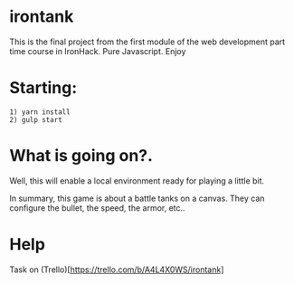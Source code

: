 # irontank
This is the final project from the first module of the web development part time course in IronHack. Pure Javascript. Enjoy

# Starting: 
    1) yarn install 
    2) gulp start

# What is going on?. 
Well, this will enable a local environment ready for playing a little bit. 

In summary, this game is about a battle tanks on a canvas. They can configure the bullet, the speed, the armor, etc..

# Help
Task on (Trello)[https://trello.com/b/A4L4X0WS/irontank]